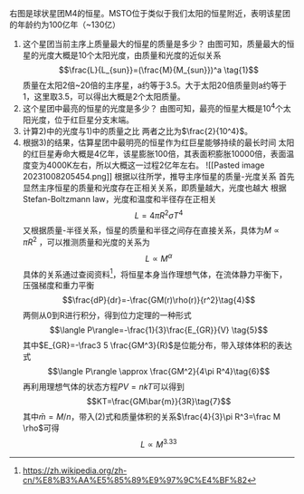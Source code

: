 右图是球状星团M4的恒星。MSTO位于类似于我们太阳的恒星附近，表明该星团的年龄约为100亿年（~130亿）
1) 这个星团当前主序上质量最⼤的恒星的质量是多少？
   由图可知，质量最大的恒星的光度大概是$10$个太阳光度，由质量和光度的近似关系
   $$\frac{L}{L_{sun}}=(\frac{M}{M_{sun}})^a \tag{1}$$
   质量在太阳2倍~20倍的主序星，a约等于3.5。大于太阳20倍质量则a约等于1，这里取3.5，可以得出大概是2个太阳质量。
2) 这个星团中最亮的恒星的光度是多少？
   由图可知，最亮的恒星大概是$10^4$个太阳光度，位于红巨星分支末端。
3) 计算2)中的光度与1)中的质量之⽐
   两者之比为$\frac{2}{10^4}$。
4) 根据3)的结果，估算星团中最明亮的恒星作为红巨星能够持续的最⻓时间
   太阳的红巨星寿命大概是4亿年，该星膨胀100倍，其表面积膨胀10000倍，表面温度变为4000K左右，所以大概这一过程2亿年左右。
![[Pasted image 20231008205454.png]]
根据以往所学，推导主序恒星的质量-光度关系
首先显然主序恒星的质量和光度存在正相关关系，即质量越大，光度也越大
根据 Stefan-Boltzmann law，光度和温度和半径存在正相关
$$L=4\pi R^2\sigma T^4 \tag{2}$$
又根据质量-半径关系，恒星的质量和半径之间存在直接关系，具体为$M\propto \pi R^2$ ，可以推测质量和光度的关系为
$$L\propto M^\alpha \tag{3}$$
具体的关系通过查阅资料[^one]，将恒星本身当作理想气体，在流体静力平衡下，压强梯度和重力平衡
$$\frac{dP}{dr}=-\frac{GM(r)\rho(r)}{r^2}\tag{4}$$
两侧从0到R进行积分，得到位力定理的一种形式
$$\langle P\rangle=-\frac{1}{3}\frac{E_{GR}}{V} \tag{5}$$
其中$E_{GR}=-\frac3 5 \frac{GM^3}{R}$是位能分布，带入球体体积的表达式
$$\langle P\rangle \approx \frac{GM^2}{4\pi R^4}\tag{6}$$
再利用理想气体的状态方程$PV=nkT$可以得到
$$KT=\frac{GM\bar{m}}{3R}\tag{7}$$
其中$\bar{m}=M/n$，带入$(2)$式和质量体积的关系$\frac{4}{3}\pi R^3=\frac M \rho$可得
$$L\propto M^{3.33}\tag{8}$$

[^one]:https://zh.wikipedia.org/zh-cn/%E8%B3%AA%E5%85%89%E9%97%9C%E4%BF%82
